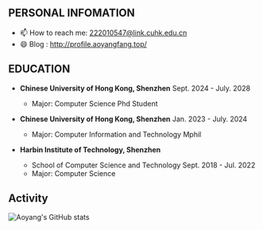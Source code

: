 ## PERSONAL INFOMATION

- 📫 How to reach me: 222010547@link.cuhk.edu.cn
- 😄 Blog : http://profile.aoyangfang.top/

## EDUCATION

- **Chinese University of Hong Kong, Shenzhen** Sept. 2024 - July. 2028
  - Major: Computer Science Phd Student

- **Chinese University of Hong Kong, Shenzhen** Jan. 2023 - July. 2024 
  - Major: Computer Information and Technology Mphil

- **Harbin Institute of Technology, Shenzhen**
  - School of Computer Science and Technology	Sept. 2018 - Jul. 2022 
  - Major: Computer Science

## Activity

![Aoyang's GitHub stats](https://github-readme-stats.vercel.app/api?username=lincyaw&show_icons=true&theme=radical)
